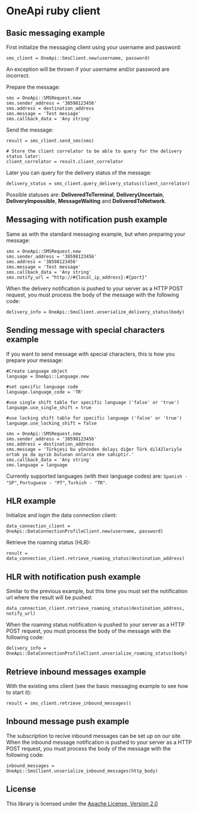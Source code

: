 OneApi ruby client
============================

Basic messaging example
-----------------------

First initialize the messaging client using your username and password:

    sms_client = OneApi::SmsClient.new(username, password)


An exception will be thrown if your username and/or password are incorrect.

Prepare the message:

    sms = OneApi::SMSRequest.new
    sms.sender_address = '38598123456'
    sms.address = destination_address
    sms.message = 'Test message'
    sms.callback_data = 'Any string'


Send the message:

    result = sms_client.send_sms(sms)
    
    # Store the client correlator to be able to query for the delivery status later:
    client_correlator = result.client_correlator


Later you can query for the delivery status of the message:

    delivery_status = sms_client.query_delivery_status(client_correlator)


Possible statuses are: **DeliveredToTerminal**, **DeliveryUncertain**, **DeliveryImpossible**, **MessageWaiting** and **DeliveredToNetwork**.

Messaging with notification push example
-----------------------

Same as with the standard messaging example, but when preparing your message:

    sms = OneApi::SMSRequest.new
    sms.sender_address = '38598123456'
    sms.address = '38598123456'
    sms.message = 'Test message'
    sms.callback_data = 'Any string'
    sms.notify_url = "http://#{local_ip_address}:#{port}"


When the delivery notification is pushed to your server as a HTTP POST request, you must process the body of the message with the following code:

    delivery_info = OneApi::SmsClient.unserialize_delivery_status(body)


Sending message with special characters example
-----------------------

If you want to send message with special characters, this is how you prepare your message:

	#Create Language object
	language = OneApi::Language.new

	#set specific language code
	language.language_code = 'TR'

	#use single shift table for specific language ('false' or 'true')
	language.use_single_shift = true

	#use locking shift table for specific language ('false' or 'true')
	language.use_locking_shift = false

	sms = OneApi::SMSRequest.new
	sms.sender_address = '38598123456'
	sms.address = destination_address
	sms.message = 'Türkçesi bu yönünden dolayı diğer Türk dil42leriyle ortak ya da ayrık bulunan onlarca eke sahiptir.'
	sms.callback_data = 'Any string'
	sms.language = language

Currently supported languages (with their language codes) are: `Spanish - "SP"`, `Portuguese - "PT"`, `Turkish - "TR"`.

HLR example
-----------------------

Initialize and login the data connection client:

    data_connection_client = OneApi::DataConnectionProfileClient.new(username, password)


Retrieve the roaming status (HLR):

    result = data_connection_client.retrieve_roaming_status(destination_address)


HLR with notification push example
-----------------------

Similar to the previous example, but this time you must set the notification url where the result will be pushed:

    data_connection_client.retrieve_roaming_status(destination_address, notify_url)


When the roaming status notification is pushed to your server as a HTTP POST request, you must process the body of the message with the following code:

    delivery_info = OneApi::DataConnectionProfileClient.unserialize_roaming_status(body)


Retrieve inbound messages example
-----------------------

With the existing sms client (see the basic messaging example to see how to start it):

    result = sms_client.retrieve_inbound_messages()


Inbound message push example
-----------------------

The subscription to recive inbound messages can be set up on our site.
When the inbound message notification is pushed to your server as a HTTP POST request, you must process the body of the message with the following code:

    inbound_messages = OneApi::SmsClient.unserialize_inbound_messages(http_body)


License
-------

This library is licensed under the [Apache License, Version 2.0](http://www.apache.org/licenses/LICENSE-2.0)
